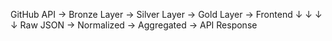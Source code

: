 GitHub API → Bronze Layer → Silver Layer → Gold Layer → Frontend
     ↓           ↓             ↓            ↓
  Raw JSON → Normalized → Aggregated → API Response